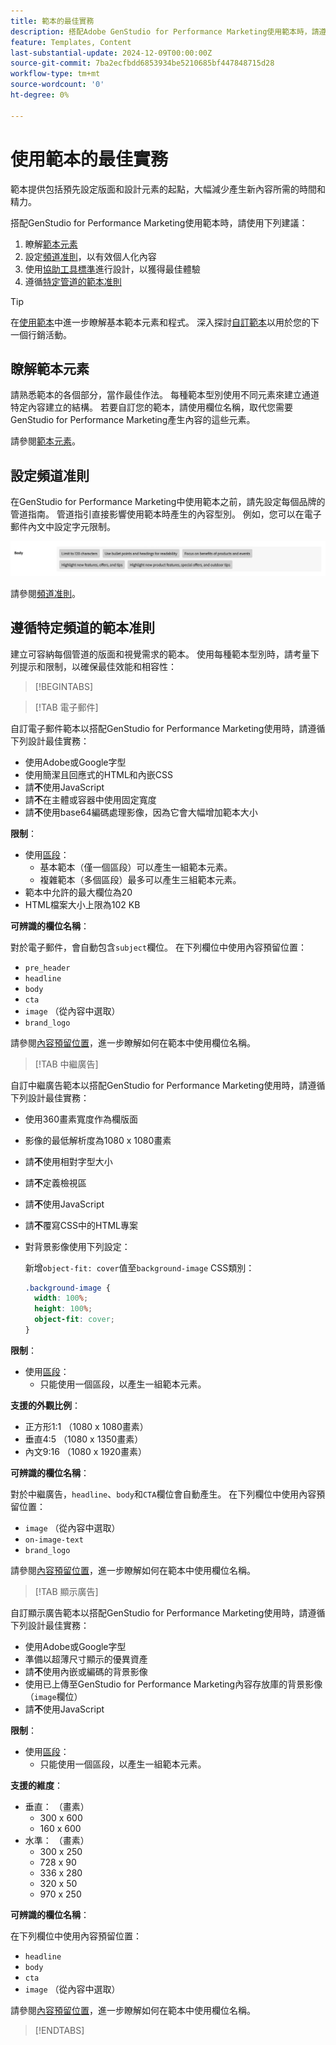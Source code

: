 ```yaml
---
title: 範本的最佳實務
description: 搭配Adobe GenStudio for Performance Marketing使用範本時，請遵循最佳實務作法。
feature: Templates, Content
last-substantial-update: 2024-12-09T00:00:00Z
source-git-commit: 7ba2ecfbdd6853934be5210685bf447848715d28
workflow-type: tm+mt
source-wordcount: '0'
ht-degree: 0%

---
```


# 使用範本的最佳實務

範本提供包括預先設定版面和設計元素的起點，大幅減少產生新內容所需的時間和精力。

搭配GenStudio for Performance Marketing使用範本時，請使用下列建議：

1. 瞭解[範本元素](#know-about-template-elements)
1. 設定[頻道准則](#configure-channel-guidelines)，以有效個人化內容
1. 使用[協助工具標準](accessibility-for-templates.md)進行設計，以獲得最佳體驗
1. 遵循[特定管道的範本准則](#follow-channel-specific-template-guidelines)

>[!TIP]
>
>在[使用範本](use-templates.md)中進一步瞭解基本範本元素和程式。 深入探討[自訂範本](customize-template.md)以用於您的下一個行銷活動。

## 瞭解範本元素

請熟悉範本的各個部分，當作最佳作法。 每種範本型別使用不同元素來建立通道特定內容建立的結構。 若要自訂您的範本，請使用欄位名稱，取代您需要GenStudio for Performance Marketing產生內容的這些元素。

請參閱[範本元素](use-templates.md#template-elements)。

## 設定頻道准則

在GenStudio for Performance Marketing中使用範本之前，請先設定每個品牌的管道指南。 管道指引直接影響使用範本時產生的內容型別。 例如，您可以在電子郵件內文中設定字元限制。

![主體規格](/help/assets/channel-email-body.png)

請參閱[頻道准則](/help/user-guide/guidelines/brands.md#channel-guidelines)。

## 遵循特定頻道的範本准則

建立可容納每個管道的版面和視覺需求的範本。 使用每種範本型別時，請考量下列提示和限制，以確保最佳效能和相容性：

>[!BEGINTABS]

>[!TAB 電子郵件]

自訂電子郵件範本以搭配GenStudio for Performance Marketing使用時，請遵循下列設計最佳實務：

- 使用Adobe或Google字型
- 使用簡潔且回應式的HTML和內嵌CSS
- 請&#x200B;**不**&#x200B;使用JavaScript
- 請&#x200B;**不**&#x200B;在主體或容器中使用固定寬度
- 請&#x200B;**不**&#x200B;使用base64編碼處理影像，因為它會大幅增加範本大小

**限制**：

- 使用[區段](customize-template.md#sections-or-groups)：
   - 基本範本（僅一個區段）可以產生一組範本元素。
   - 複雜範本（多個區段）最多可以產生三組範本元素。
- 範本中允許的最大欄位為20
- HTML檔案大小上限為102 KB

**可辨識的欄位名稱**：

對於電子郵件，會自動包含`subject`欄位。 在下列欄位中使用內容預留位置：

- `pre_header`
- `headline`
- `body`
- `cta`
- `image` （從內容中選取）
- `brand_logo`

請參閱[內容預留位置](customize-template.md#content-placeholders)，進一步瞭解如何在範本中使用欄位名稱。

>[!TAB 中繼廣告]

自訂中繼廣告範本以搭配GenStudio for Performance Marketing使用時，請遵循下列設計最佳實務：

- 使用360畫素寬度作為欄版面
- 影像的最低解析度為1080 x 1080畫素
- 請&#x200B;**不**&#x200B;使用相對字型大小
- 請&#x200B;**不**&#x200B;定義檢視區
- 請&#x200B;**不**&#x200B;使用JavaScript
- 請&#x200B;**不**&#x200B;覆寫CSS中的HTML專案
- 對背景影像使用下列設定：

  新增`object-fit: cover`值至`background-image` CSS類別：

  ```css
  .background-image {
    width: 100%;
    height: 100%;
    object-fit: cover;
  }
  ```

**限制**：

- 使用[區段](customize-template.md#sections-or-groups)：
   - 只能使用一個區段，以產生一組範本元素。

**支援的外觀比例**：

- 正方形1:1 （1080 x 1080畫素）
- 垂直4:5 （1080 x 1350畫素）
- 內文9:16 （1080 x 1920畫素）

**可辨識的欄位名稱**：

對於中繼廣告，`headline`、`body`和`CTA`欄位會自動產生。 在下列欄位中使用內容預留位置：

- `image` （從內容中選取）
- `on-image-text`
- `brand_logo`

請參閱[內容預留位置](customize-template.md#content-placeholders)，進一步瞭解如何在範本中使用欄位名稱。

>[!TAB 顯示廣告]

自訂顯示廣告範本以搭配GenStudio for Performance Marketing使用時，請遵循下列設計最佳實務：

- 使用Adobe或Google字型
- 準備以超薄尺寸顯示的優異資產
- 請&#x200B;**不**&#x200B;使用內嵌或編碼的背景影像
- 使用已上傳至GenStudio for Performance Marketing內容存放庫的背景影像（`image`欄位）
- 請&#x200B;**不**&#x200B;使用JavaScript

**限制**：

- 使用[區段](customize-template.md#sections-or-groups)：
   - 只能使用一個區段，以產生一組範本元素。

**支援的維度**：

- 垂直： （畫素）
   - 300 x 600
   - 160 x 600&#x200B;
- 水準： （畫素）
   - 300 x 250
   - 728 x 90
   - 336 x 280
   - 320 x 50
   - 970 x 250&#x200B;

**可辨識的欄位名稱**：

在下列欄位中使用內容預留位置：

- `headline`
- `body`
- `cta`
- `image` （從內容中選取）

請參閱[內容預留位置](customize-template.md#content-placeholders)，進一步瞭解如何在範本中使用欄位名稱。

>[!ENDTABS]
